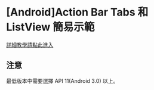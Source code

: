 # [Android]Action Bar Tabs 和 ListView 簡易示範

[詳細教學請點此進入](ttp://mangolai.blogspot.tw/2014/06/android-action-bar-tabs-listview.html
)
<h2>注意</h2>
最低版本中需要選擇 API 11(Android 3.0) 以上。
